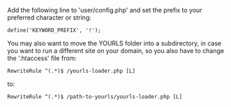 Add the following line to 'user/config.php' and 
set the prefix to your preferred character or string:

```define('KEYWORD_PREFIX', '!');```

You may also want to move the YOURLS folder into a subdirectory,
in case you want to run a different site on your domain, so
you also have to change the '.htaccess' file from:

```RewriteRule ^(.*)$ /yourls-loader.php [L]```

to:

```RewriteRule ^(.*)$ /path-to-yourls/yourls-loader.php [L]```
